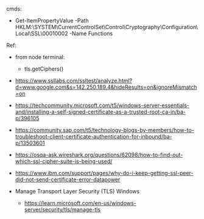 cmds:
  -  Get-ItemPropertyValue -Path HKLM:\SYSTEM\CurrentControlSet\Control\Cryptography\Configuration\Local\SSL\00010002 -Name Functions

Ref: 

- from node terminal:
  - tls.getCiphers()
    
- https://www.ssllabs.com/ssltest/analyze.html?d=www.google.com&s=142.250.189.4&hideResults=on&ignoreMismatch=on
- https://techcommunity.microsoft.com/t5/windows-server-essentials-and/installing-a-self-signed-certificate-as-a-trusted-root-ca-in/ba-p/396105
- https://community.sap.com/t5/technology-blogs-by-members/how-to-troubleshoot-client-certificate-authentication-for-inbound/ba-p/13503601
- https://osqa-ask.wireshark.org/questions/62098/how-to-find-out-which-ssl-cipher-suite-is-being-used/
- https://www.ibm.com/support/pages/why-do-i-keep-getting-ssl-peer-did-not-send-certificate-error-datapower
- Manage Transport Layer Security (TLS) Windows
  - https://learn.microsoft.com/en-us/windows-server/security/tls/manage-tls
